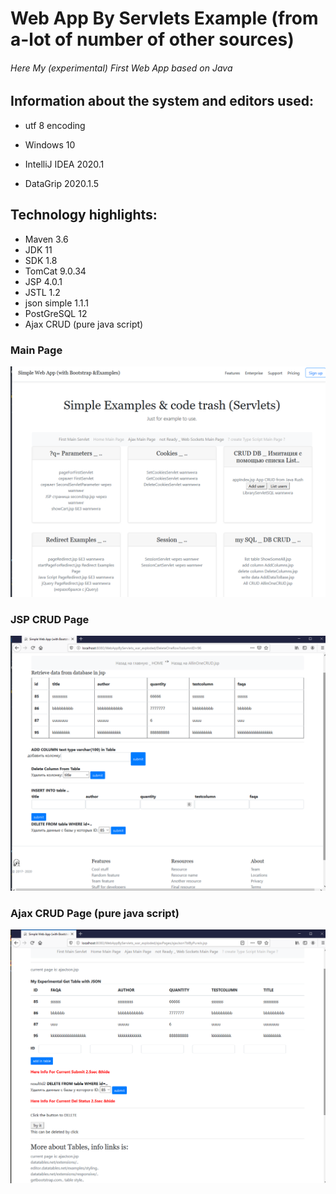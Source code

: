 # Web App By Servlets Example (from a-lot of number of other sources)
###### Here My  (experimental) First Web App based on Java

## Information about the system and editors used:

- utf 8 encoding

- Windows 10

- IntelliJ IDEA 2020.1

- DataGrip 2020.1.5


## Technology highlights:

- Maven 3.6
- JDK 11 
- SDK 1.8
- TomCat 9.0.34
- JSP 4.0.1
- JSTL 1.2
- json simple 1.1.1
- PostGreSQL 12
- Ajax CRUD (pure java script)

### Main Page

![](https://github.com/MartyMcAir/-WebApps-Experimental-/blob/master/WebAppByServlets/web/WEB-INF/img/MainPage.png)

### JSP CRUD Page

![](https://github.com/MartyMcAir/-WebApps-Experimental-/blob/master/WebAppByServlets/web/WEB-INF/img/JSP_Page_CRUD.png)

### Ajax CRUD Page (pure java script)

![](https://github.com/MartyMcAir/-WebApps-Experimental-/blob/master/WebAppByServlets/web/WEB-INF/img/PureJS_CRUD.png)